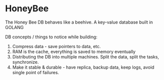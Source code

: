# HoneyBee
The Honey Bee DB behaves like a beehive. A key-value database built in GOLANG



DB concepts / things to notice while building:

1. Compress data - save pointers to data, etc.
2. RAM is the cache, everything is saved to memory eventually
3. Distributing the DB into multiple machines. Split the data, split the tasks, synchronize.
4. Make it stable & durable - have replica, backup data, keep logs, avoid single point of failures. 
